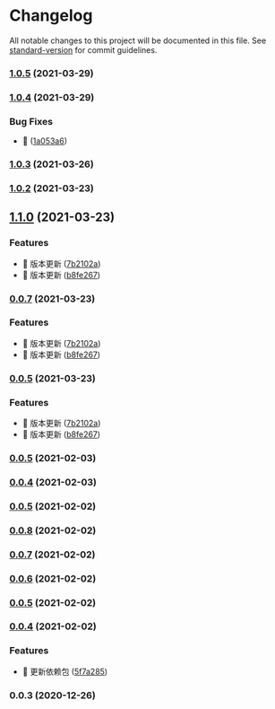 # Changelog

All notable changes to this project will be documented in this file. See [standard-version](https://github.com/conventional-changelog/standard-version) for commit guidelines.

### [1.0.5](https://gitee.com/Lucaining/basic-axios-request/compare/v1.0.4...v1.0.5) (2021-03-29)

### [1.0.4](https://gitee.com/Lucaining/basic-axios-request/compare/v1.0.3...v1.0.4) (2021-03-29)


### Bug Fixes

* 🐛 ([1a053a6](https://gitee.com/Lucaining/basic-axios-request/commit/1a053a6bf919cebd23a171e14415ff3d59706faa))

### [1.0.3](https://gitee.com/Lucaining/basic-axios-request/compare/v1.0.2...v1.0.3) (2021-03-26)

### [1.0.2](https://gitee.com/Lucaining/basic-axios-request/compare/v1.1.0...v1.0.2) (2021-03-23)

## [1.1.0](https://gitee.com/Lucaining/basic-axios-request/compare/v0.0.8...v1.1.0) (2021-03-23)


### Features

* 🎉 版本更新 ([7b2102a](https://gitee.com/Lucaining/basic-axios-request/commit/7b2102ab69b11f804d15f1f8da459ae9ad30d0ce))
* 🎉 版本更新 ([b8fe267](https://gitee.com/Lucaining/basic-axios-request/commit/b8fe2678ea1fb056ba5c8e3ca268e31a3b175953))

### [0.0.7](https://gitee.com/Lucaining/basic-axios-request/compare/v0.0.8...v0.0.7) (2021-03-23)


### Features

* 🎉 版本更新 ([7b2102a](https://gitee.com/Lucaining/basic-axios-request/commit/7b2102ab69b11f804d15f1f8da459ae9ad30d0ce))
* 🎉 版本更新 ([b8fe267](https://gitee.com/Lucaining/basic-axios-request/commit/b8fe2678ea1fb056ba5c8e3ca268e31a3b175953))

### [0.0.5](https://gitee.com/Lucaining/basic-axios-request/compare/v0.0.8...v0.0.5) (2021-03-23)


### Features

* 🎉 版本更新 ([7b2102a](https://gitee.com/Lucaining/basic-axios-request/commit/7b2102ab69b11f804d15f1f8da459ae9ad30d0ce))
* 🎉 版本更新 ([b8fe267](https://gitee.com/Lucaining/basic-axios-request/commit/b8fe2678ea1fb056ba5c8e3ca268e31a3b175953))

### [0.0.5](https://gitee.com/Lucaining/basic-axios-request/compare/v0.0.8...v0.0.5) (2021-02-03)

### [0.0.4](https://gitee.com/Lucaining/basic-axios-request/compare/v0.0.8...v0.0.4) (2021-02-03)

### [0.0.5](https://gitee.com/Lucaining/basic-axios-request/compare/v0.0.8...v0.0.5) (2021-02-02)

### [0.0.8](https://gitee.com/Lucaining/basic-axios-request/compare/v0.0.7...v0.0.8) (2021-02-02)

### [0.0.7](https://gitee.com/Lucaining/basic-axios-request/compare/v0.0.6...v0.0.7) (2021-02-02)

### [0.0.6](https://gitee.com/Lucaining/basic-axios-request/compare/v0.0.5...v0.0.6) (2021-02-02)

### [0.0.5](https://gitee.com/Lucaining/basic-axios-request/compare/v0.0.4...v0.0.5) (2021-02-02)

### [0.0.4](https://gitee.com/Lucaining/basic-axios-request/compare/v0.0.3...v0.0.4) (2021-02-02)


### Features

* 🍏 更新依赖包 ([5f7a285](https://gitee.com/Lucaining/basic-axios-request/commit/5f7a285901dd4e58a111c9eca6bdad98d693878d))

### 0.0.3 (2020-12-26)
